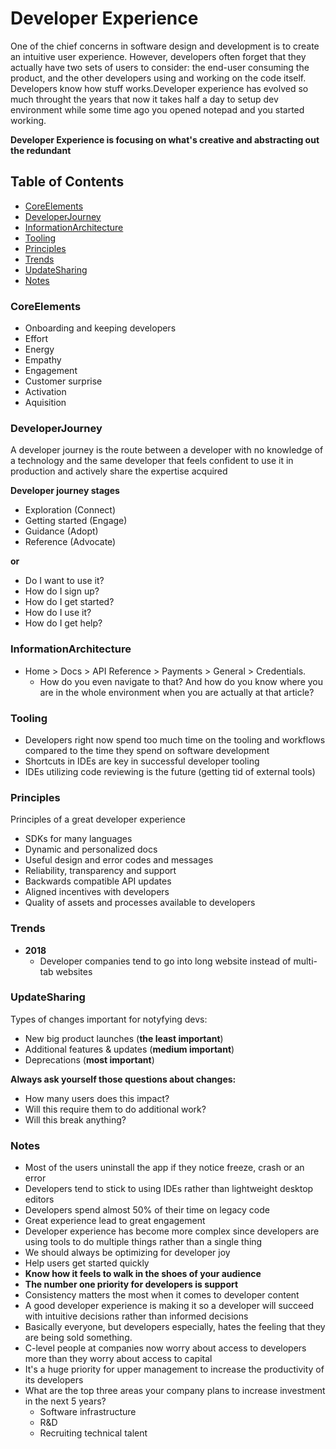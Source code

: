 # Developer Experience

One of the chief concerns in software design and development is to create an intuitive user experience. However, developers often forget that they actually have two sets of users to consider: the end-user consuming the product, and the other developers using and working on the code itself. Developers know how stuff works.Developer experience has evolved so much throught the years that now it takes half a day to setup dev environment while some time ago you opened notepad and you started working.

**Developer Experience is focusing on what's creative and abstracting out the redundant**

## Table of Contents

* [CoreElements](#corelements)<br>
* [DeveloperJourney](#developerjourney)<br>
* [InformationArchitecture](#informationarchitecture)<br>
* [Tooling](#tooling) <br>
* [Principles](#principles)<br>
* [Trends](#trends)<br>
* [UpdateSharing](#updateSharing) <br>
* [Notes](#notes)<br>

### CoreElements

- Onboarding and keeping developers
- Effort
- Energy
- Empathy
- Engagement
- Customer surprise
- Activation
- Aquisition
  
### DeveloperJourney
  
A developer journey is the route between a developer with no knowledge of a technology and the same developer that feels confident to use it in production and actively share the expertise acquired

**Developer journey stages**
  
- Exploration (Connect)
- Getting started (Engage)
- Guidance (Adopt)
- Reference (Advocate)

**or**

* Do I want to use it?
* How do I sign up?
* How do I get started?
* How do I use it?
* How do I get help?

### InformationArchitecture

* Home > Docs > API Reference > Payments > General > Credentials.
  * How do you even navigate to that? And how do you know where you are in the whole environment when you are actually at that article?  
  
### Tooling
  
- Developers right now spend too much time on the tooling and workflows compared to the time they spend on software development
- Shortcuts in IDEs are key in successful developer tooling
- IDEs utilizing code reviewing is the future (getting tid of external tools)
  
### Principles
  
Principles of a great developer experience
  
- SDKs for many languages
- Dynamic and personalized docs
- Useful design and error codes and messages
- Reliability, transparency and support
- Backwards compatible API updates
- Aligned incentives with developers
- Quality of assets and processes available to developers
  
### Trends
  
- **2018**
  - Developer companies tend to go into long website instead of multi-tab websites
  
### UpdateSharing

Types of changes important for notyfying devs:

* New big product launches (**the least important**)
* Additional features & updates (**medium important**)
* Deprecations (**most important**)

**Always ask yourself those questions about changes:**

* How many users does this impact?
* Will this require them to do additional work?
* Will this break anything?
  
### Notes
  
- Most of the users uninstall the app if they notice freeze, crash or an error
- Developers tend to stick to using IDEs rather than lightweight desktop editors
- Developers spend almost 50% of their time on legacy code
- Great experience lead to great engagement
- Developer experience has become more complex since developers are using tools to do multiple things rather than a single thing
- We should always be optimizing for developer joy
- Help users get started quickly
- **Know how it feels to walk in the shoes of your audience**
- **The number one priority for developers is support**
- Consistency matters the most when it comes to developer content
- A good developer experience is making it so a developer will succeed with intuitive decisions rather than informed decisions
- Basically everyone, but developers especially, hates the feeling that they are being sold something.
- C-level people at companies now worry about access to developers more than they worry about access to capital
- It's a huge priority for upper management to increase the productivity of its developers
- What are the top three areas your company plans to increase investment in the next 5 years?
  - Software infrastructure
  - R&D
  - Recruiting technical talent
